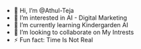 - 👋 Hi, I’m @Athul-Teja
- 👀 I’m interested in AI - Digital Marketing
- 🌱 I’m currently learning Kindergarden AI
- 💞️ I’m looking to collaborate on My Intrests
- ⚡ Fun fact: Time Is Not Real

<!---
Athul-Teja/Athul-Teja is a ✨ special ✨ repository because its `README.md` (this file) appears on your GitHub profile.
You can click the Preview link to take a look at your changes.
--->
